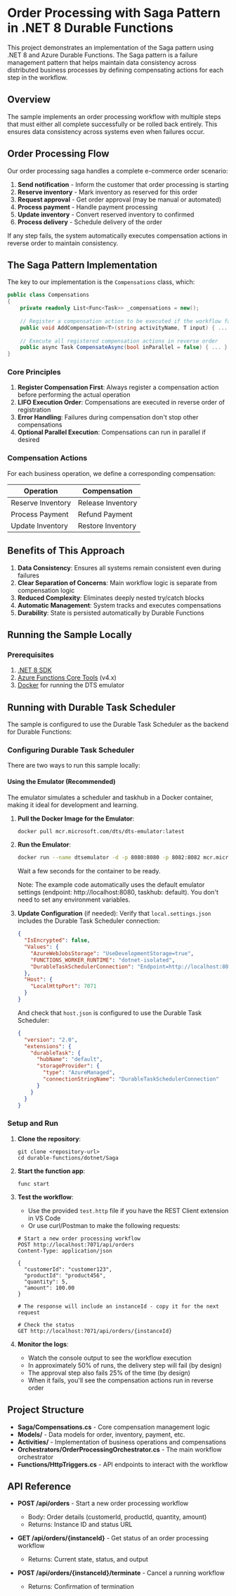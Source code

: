 # Order Processing with Saga Pattern in .NET 8 Durable Functions

This project demonstrates an implementation of the Saga pattern using .NET 8 and Azure Durable Functions. The Saga pattern is a failure management pattern that helps maintain data consistency across distributed business processes by defining compensating actions for each step in the workflow.

## Overview

The sample implements an order processing workflow with multiple steps that must either all complete successfully or be rolled back entirely. This ensures data consistency across systems even when failures occur.

## Order Processing Flow

Our order processing saga handles a complete e-commerce order scenario:

1. **Send notification** - Inform the customer that order processing is starting
2. **Reserve inventory** - Mark inventory as reserved for this order
3. **Request approval** - Get order approval (may be manual or automated)
4. **Process payment** - Handle payment processing
5. **Update inventory** - Convert reserved inventory to confirmed
6. **Process delivery** - Schedule delivery of the order

If any step fails, the system automatically executes compensation actions in reverse order to maintain consistency.

## The Saga Pattern Implementation

The key to our implementation is the `Compensations` class, which:

```csharp
public class Compensations
{
    private readonly List<Func<Task>> _compensations = new();
    
    // Register a compensation action to be executed if the workflow fails
    public void AddCompensation<T>(string activityName, T input) { ... }
    
    // Execute all registered compensation actions in reverse order
    public async Task CompensateAsync(bool inParallel = false) { ... }
}
```

### Core Principles

1. **Register Compensation First**: Always register a compensation action before performing the actual operation
2. **LIFO Execution Order**: Compensations are executed in reverse order of registration
3. **Error Handling**: Failures during compensation don't stop other compensations
4. **Optional Parallel Execution**: Compensations can run in parallel if desired

### Compensation Actions

For each business operation, we define a corresponding compensation:

| Operation | Compensation |
|-----------|-------------|
| Reserve Inventory | Release Inventory |
| Process Payment | Refund Payment |
| Update Inventory | Restore Inventory |

## Benefits of This Approach

1. **Data Consistency**: Ensures all systems remain consistent even during failures
2. **Clear Separation of Concerns**: Main workflow logic is separate from compensation logic  
3. **Reduced Complexity**: Eliminates deeply nested try/catch blocks
4. **Automatic Management**: System tracks and executes compensations
5. **Durability**: State is persisted automatically by Durable Functions

## Running the Sample Locally

### Prerequisites

1. [.NET 8 SDK](https://dotnet.microsoft.com/download/dotnet/8.0)
2. [Azure Functions Core Tools](https://docs.microsoft.com/azure/azure-functions/functions-run-local) (v4.x)
3. [Docker](https://www.docker.com/products/docker-desktop/) for running the DTS emulator

## Running with Durable Task Scheduler

The sample is configured to use the Durable Task Scheduler as the backend for Durable Functions:

### Configuring Durable Task Scheduler
There are two ways to run this sample locally:

#### Using the Emulator (Recommended)
The emulator simulates a scheduler and taskhub in a Docker container, making it ideal for development and learning.

1. **Pull the Docker Image for the Emulator**:
   ```bash
   docker pull mcr.microsoft.com/dts/dts-emulator:latest
   ```

2. **Run the Emulator**:
   ```bash
   docker run --name dtsemulator -d -p 8080:8080 -p 8082:8082 mcr.microsoft.com/dts/dts-emulator:latest
   ```

   Wait a few seconds for the container to be ready.

   Note: The example code automatically uses the default emulator settings (endpoint: http://localhost:8080, taskhub: default). You don't need to set any environment variables.

3. **Update Configuration** (if needed):
   Verify that `local.settings.json` includes the Durable Task Scheduler connection:
   ```json
   {
     "IsEncrypted": false,
     "Values": {
       "AzureWebJobsStorage": "UseDevelopmentStorage=true",
       "FUNCTIONS_WORKER_RUNTIME": "dotnet-isolated",
       "DurableTaskSchedulerConnection": "Endpoint=http://localhost:8080;Authentication=None"
     },
     "Host": {
       "LocalHttpPort": 7071
     }
   }
   ```

   And check that `host.json` is configured to use the Durable Task Scheduler:
   ```json
   {
     "version": "2.0",
     "extensions": {
       "durableTask": {
         "hubName": "default",
         "storageProvider": {
           "type": "AzureManaged",
           "connectionStringName": "DurableTaskSchedulerConnection"
         }
       }
     }
   }
   ```

### Setup and Run

1. **Clone the repository**:
   ```
   git clone <repository-url>
   cd durable-functions/dotnet/Saga
   ```

2. **Start the function app**:
   ```
   func start
   ```

4. **Test the workflow**:
   - Use the provided `test.http` file if you have the REST Client extension in VS Code
   - Or use curl/Postman to make the following requests:

   ```
   # Start a new order processing workflow
   POST http://localhost:7071/api/orders
   Content-Type: application/json

   {
     "customerId": "customer123",
     "productId": "product456",
     "quantity": 5,
     "amount": 100.00
   }

   # The response will include an instanceId - copy it for the next request

   # Check the status
   GET http://localhost:7071/api/orders/{instanceId}
   ```

5. **Monitor the logs**:
   - Watch the console output to see the workflow execution
   - In approximately 50% of runs, the delivery step will fail (by design)
   - The approval step also fails 25% of the time (by design)
   - When it fails, you'll see the compensation actions run in reverse order

## Project Structure

- **Saga/Compensations.cs** - Core compensation management logic
- **Models/** - Data models for order, inventory, payment, etc.
- **Activities/** - Implementation of business operations and compensations
- **Orchestrators/OrderProcessingOrchestrator.cs** - The main workflow orchestrator
- **Functions/HttpTriggers.cs** - API endpoints to interact with the workflow

## API Reference

- **POST /api/orders** - Start a new order processing workflow
  - Body: Order details (customerId, productId, quantity, amount)
  - Returns: Instance ID and status URL

- **GET /api/orders/{instanceId}** - Get status of an order processing workflow
  - Returns: Current state, status, and output

- **POST /api/orders/{instanceId}/terminate** - Cancel a running workflow
  - Returns: Confirmation of termination
